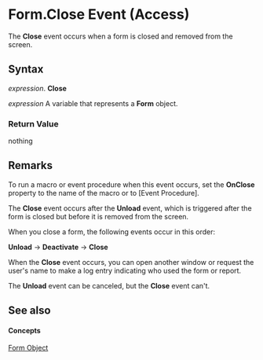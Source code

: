 
# Form.Close Event (Access)

The  **Close** event occurs when a form is closed and removed from the screen.


## Syntax

 _expression_. **Close**

 _expression_ A variable that represents a **Form** object.


### Return Value

nothing


## Remarks

To run a macro or event procedure when this event occurs, set the  **OnClose** property to the name of the macro or to [Event Procedure].

The  **Close** event occurs after the **Unload** event, which is triggered after the form is closed but before it is removed from the screen.

When you close a form, the following events occur in this order:

 **Unload** → **Deactivate** → **Close**

When the  **Close** event occurs, you can open another window or request the user's name to make a log entry indicating who used the form or report.

The  **Unload** event can be canceled, but the **Close** event can't.


## See also


#### Concepts


[Form Object](72ef9219-142b-b690-b696-3eba9a5d4522.md)
